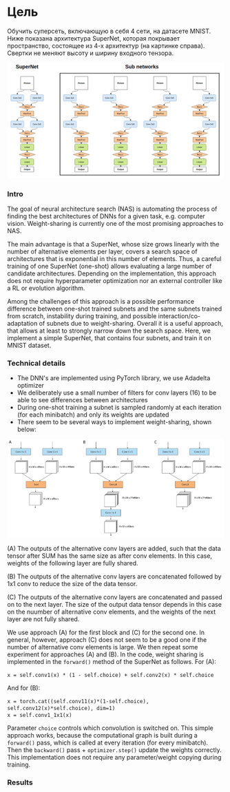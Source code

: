 # Цель
Обучить суперсеть, включающую в себя 4 сети, на датасете MNIST. Ниже показана архитектура SuperNet, которая покрывает пространство, состоящее из 4-х архитектур (на картинке справа).
Свертки не меняют высоту и ширину входного тензора.

![SuperNet architecture](figures/super_network.png "SuperNet architecture")

### Intro
The goal of neural architecture search (NAS) is automating the process of finding the best architectures of DNNs for a given task, e.g. computer vision.
Weight-sharing is currently one of the most promising approaches to NAS.

The main advantage is that a SuperNet, whose size grows linearly with the number of alternative elements per layer, covers a search space of architectures that is exponential in this number of elements.
Thus, a careful training of one SuperNet (one-shot) allows evaluating a large number of candidate architectures.
Depending on the implementation, this approach does not require hyperparameter optimization nor an external controller like a RL or evolution algorithm.

Among the challenges of this approach is a possible performance difference between one-shot trained subnets and the same subnets trained from scratch, instability during training, and possible interaction/co-adaptation of subnets due to weight-sharing.
Overall it is a useful approach, that allows at least to strongly narrow down the search space.
Here, we implement a simple SuperNet, that contains four subnets, and train it on MNIST dataset.

### Technical details
- The DNN's are implemented using PyTorch library, we use Adadelta optimizer
- We deliberately use a small number of filters for conv layers (16) to be able to see differences between architectures
- During one-shot training a subnet is sampled randomly at each iteration (for each minibatch) and only its weights are updated
- There seem to be several ways to implement weight-sharing, shown below:

![Weight sharing](figures/weight_sharing.png "Weight sharing")

(A) The outputs of the alternative conv layers are added, such that the data tensor after SUM has the same size as after conv elements.
In this case, weights of the following layer are fully shared.

(B) The outputs of the alternative conv layers are concatenated followed by 1x1 conv to reduce the size of the data tensor.

(C) The outputs of the alternative conv layers are concatenated and passed on to the next layer.
The size of the output data tensor depends in this case on the nuumber of alternative conv elements, and the weights of the next layer are not fully shared.

We use approach (A) for the first block and (C) for the second one. In general, however, approach (C) does not seem to be a good one if the number of alternative conv elements is large.
We then repeat some experiment for approaches (A) and (B). In the code, weight sharing is implemented in the `forward()` method of the SuperNet as follows. For (A):

```
x = self.conv1(x) * (1 - self.choice) + self.conv2(x) * self.choice
```

And for (B):

```
x = torch.cat((self.conv11(x)*(1-self.choice), self.conv12(x)*self.choice), dim=1)
x = self.conv1_1x1(x)
```

Parameter `choice` controls which convolution is switched on.
This simple approach works, because the computational graph is built during a `forward()` pass, which is called at every iteration (for every minibatch).
Then the `backward()` pass + `optimizer.step()` update the weights correctly.
This implementation does not require any parameter/weight copying during training.

### Results
